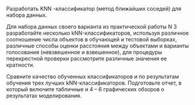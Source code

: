 Разработать KNN -классификатор (метод ближайших соседей) для набора данных.

Для набора данных своего варианта из практической работы N 3 разработайте несколько kNN-классификаторов,
используя различное соотношение числа объектов в обучающей и тестовой выборках,
различные способы оценки расстояния между объектами и варианты голосования (невзвешенное и взвешенное),
для процедуры перекрестной проверки рассмотрите различные значения ее кратности.

Сравните качество обученных классификаторов и по результатам обучения 
трех лучших kNN-классификаторов.
Подготовьте отчет, в который включите табличные и 4 – 6 графических обзоров о результатах моделирования.